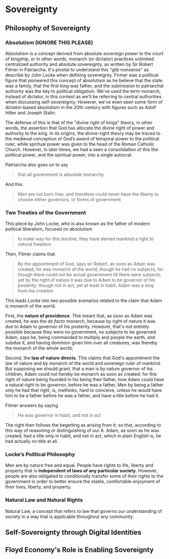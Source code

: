 # Sovereignty

## Philosophy of Sovereignty

### Absolutism (IGNORE THIS PLEASE)
Absolutism is a concept derived from absolute sovereign power to the court of kingship, or in other words, monarch (or dictator) practices unlimited centralized authority and absolute sovereignty, as written by Sir Robert Filmer in Patriarcha. It's pivotal to understand this "glib nonsense" as describe by John Locke when defining sovereignty.
Firmer was a political figure that pioneered this concept of absolutism as he believe that the state was a family, that the first king was father, and the submission to patriarchal authority was the key to political obligation. We've used the term monarch, instead of dictator, in this context as we'll be referring to central authorities when discussing self-sovereignty. However, we've even seen some form of dictator-based absolutism in the 20th century with figures such as Adolf Hitler and Joseph Stalin.

The defense of this is that of the "divine right of kings" theory, in other words, the assertion that God has allocate the divine right of power and authority to the king. In its origins, the divine-right theory may be traced to the medieval conception of God’s award of temporal power to the political ruler, while spiritual power was given to the head of the Roman Catholic Church. However, in later times, we had a seen a consolidation of this the political power, and the spiritual power, into a single autocrat.

Patriarcha also goes on to say
> that all government is absolute monarchy.


And this.
> Men are not born free, and therefore could never have the liberty to choose either governors, or forms of government


### Two Treaties of the Government
This piece by John Locke, who is also known as the father of modern political liberalism, focused on absolutism
> to make way for this doctine, they have denied mankind a right to natural freedom

Then, Filmer claims that
> By the appointment of God, says sir Robert, as soon as Adam was created, he was monarch of the world, though he had no subjects; for though there could not be actual government till there were subjects, yet by the right of nature it was due to Adam to be governor of his posterity: though not in act, yet at least in habit, Adam was a king from his creation

This leads Locke into two possible scenarios related to the claim that Adam is monarch of the world.

First, the **nature of providence**. This meant that, as soon as Adam was created, he was the _de facto_ monarch, because by right of nature it was due to Adam to governor of his posterity. However, that's not entirely possible because they were no government, no subjects to be governed. Adam, says he, being commanded to multiply and people the earth, and subdue it, and having dominion given him over all creatures, was thereby the monarch of the whole world;

Second, the **law of nature directs**. This claims that God's appointment the law of nature and by monarch of the world and sovereign ruler of mankind. But supposing we should grant, that a man is by nature governor of his children, Adam could not hereby be monarch as soon as created: for this right of nature being founded in his being their father, how Adam could have a natural right to be governor, before he was a father, Men by being a father only he had that right, is, methinks, hard to conceive, unless he would have him to be a father before he was a father, and have a title before he had it.

Filmer answers by saying
> He was governor in habit, and not in act

The right then follows the begetting as arising from it; so that, according to this way of reasoning or distinguishing of our A. Adam, as soon as he was created, had a title only in habit, and not in act, which in plain English is, he had actually no title at all.

### Locke’s Political Philosophy
Men are by nature free and equal.
People have rights to life, liberty and property that is **independent of laws of any particular society**.
However, people are also obligated to conditionally transfer some of their rights to the government in order to better ensure the stable, comfortable enjoyment of their lives, liberty, and property.

### Natural Law and Natural Rights
Natural Law, a concept that refers to law that governs our understanding of society in a way that is applicable throughout any community.

## Self-Sovereignty through Digital Identities


## Floyd Economy's Role is Enabling Sovereignty
